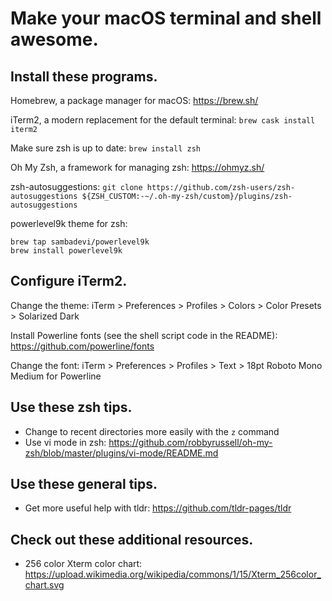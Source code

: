 # Make your macOS terminal and shell awesome.

## Install these programs.

Homebrew, a package manager for macOS: https://brew.sh/

iTerm2, a modern replacement for the default terminal: `brew cask install iterm2`

Make sure zsh is up to date: `brew install zsh`

Oh My Zsh, a framework for managing zsh: https://ohmyz.sh/

zsh-autosuggestions: `git clone https://github.com/zsh-users/zsh-autosuggestions ${ZSH_CUSTOM:-~/.oh-my-zsh/custom}/plugins/zsh-autosuggestions`

powerlevel9k theme for zsh:

    brew tap sambadevi/powerlevel9k
    brew install powerlevel9k

## Configure iTerm2.

Change the theme: iTerm > Preferences > Profiles > Colors > Color Presets > Solarized Dark 

Install Powerline fonts (see the shell script code in the README): https://github.com/powerline/fonts

Change the font: iTerm > Preferences > Profiles > Text > 18pt Roboto Mono Medium for Powerline

## Use these zsh tips.

* Change to recent directories more easily with the `z` command
* Use vi mode in zsh: https://github.com/robbyrussell/oh-my-zsh/blob/master/plugins/vi-mode/README.md

## Use these general tips.

* Get more useful help with tldr: https://github.com/tldr-pages/tldr

## Check out these additional resources.

* 256 color Xterm color chart: https://upload.wikimedia.org/wikipedia/commons/1/15/Xterm_256color_chart.svg
